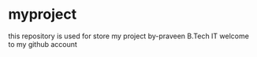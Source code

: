 # myproject
this repository is used for store my project
by-praveen 
B.Tech IT
welcome to my github account